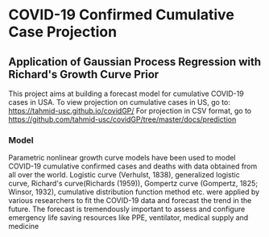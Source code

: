 # COVID-19 Confirmed Cumulative Case Projection
## Application of Gaussian Process Regression with Richard's Growth Curve Prior

This project aims at building a forecast model for cumulative COVID-19 cases in USA.
To view projection on cumulative cases in US, go to: https://tahmid-usc.github.io/covidGP/
For projection in CSV format, go to https://github.com/tahmid-usc/covidGP/tree/master/docs/prediction

### Model

Parametric nonlinear growth curve models have been used to model COVID-19 cumulative confirmed cases and deaths with data obtained from all over the world. Logistic curve (Verhulst, 1838), generalized logistic curve, Richard's curve(Richards (1959)), Gompertz curve (Gompertz, 1825; Winsor, 1932), cumulative distribution function method etc. were applied by various researchers to fit the COVID-19 data and forecast the trend in the future. The forecast is tremendously important to assess and configure emergency life saving resources like PPE, ventilator, medical supply and medicine 
